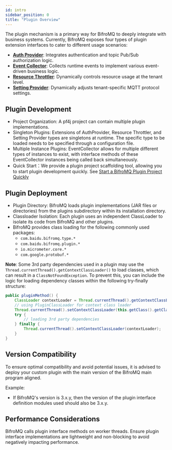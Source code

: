 ```yaml
---
id: intro
sidebar_position: 0
title: "Plugin Overview"
---
```


The plugin mechanism is a primary way for BifroMQ to deeply integrate with business systems. Currently, BifroMQ exposes four types of plugin extension interfaces to cater to different usage scenarios:

* **[Auth Provider](1_auth_provider.md)**: Integrates authentication and topic Pub/Sub authorization logic.
* **[Event Collector](2_event_collector.md)**: Collects runtime events to implement various event-driven business logic.
* **[Resource Throttler](3_resource_throttler.md)**: Dynamically controls resource usage at the tenant level.
* **[Setting Provider](4_setting_provider/intro.md)**: Dynamically adjusts tenant-specific MQTT protocol settings.

## Plugin Development

* Project Organization: A pf4j project can contain multiple plugin implementations.
* Singleton Plugins: Extensions of AuthProvider, Resource Throttler, and Setting Provider types are singletons at runtime. The specific type to be loaded needs to be specified through a configuration file.
* Multiple Instance Plugins: EventCollector allows for multiple different types of instances to exist, with interface methods of these EventCollector instances being called back simultaneously.
* Quick Start：We provide a plugin project scaffolding tool, allowing you to start plugin development quickly. See [Start a BifroMQ Plugin Project Quickly](../plugin_practice/#start-a-bifromq-plugin-project-quickly)

## Plugin Deployment

* Plugin Directory: BifroMQ loads plugin implementations (JAR files or directories) from the plugins subdirectory within its installation directory.
* Classloader Isolation: Each plugin uses an independent ClassLoader to isolate its code from BifroMQ and other plugins.
* BifroMQ provides class loading for the following commonly used packages:
    * `com.baidu.bifromq.type.*`
    * `com.baidu.bifromq.plugin.*`
    * `io.micrometer.core.*`
    * `com.google.protobuf.*`

**Note**: Some 3rd party dependencies used in a plugin may use the `Thread.currentThread().getContextClassLoader()` to load classes, which can result in a `ClassNotFoundException`. To prevent this, you can include the logic for loading dependency classes within the following try-finally structure:

```java
public pluginMethod() {
    ClassLoader contextLoader = Thread.currentThread().getContextClassLoader();
    // using PluginClassLoader for context class loader 
    Thread.currentThread().setContextClassLoader(this.getClass().getClassLoader());
    try {
        // loading 3rd party dependencies
    } finally {
        Thread.currentThread().setContextClassLoader(contextLoader);
    }
}
```

## Version Compatibility

To ensure optimal compatibility and avoid potential issues, it is advised to deploy your custom plugin with the main version of the BifroMQ main program aligned.

Example:

* If BifroMQ's version is 3.x.y, then the version of the plugin interface definition modules used should also be 3.x.y.

## Performance Considerations

BifroMQ calls plugin interface methods on worker threads. Ensure plugin interface implementations are lightweight and non-blocking to avoid negatively impacting performance.